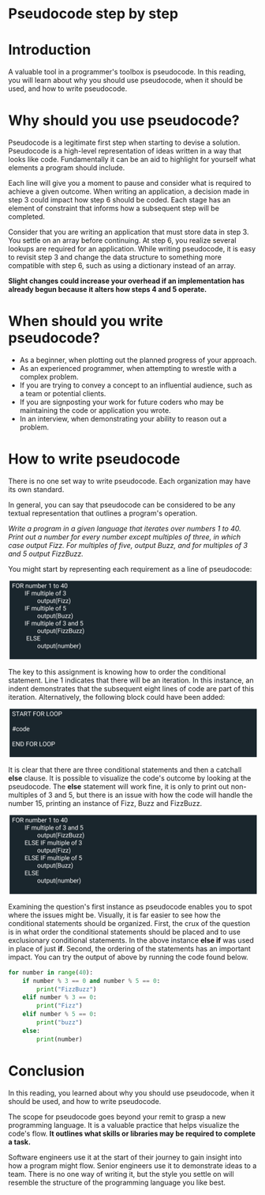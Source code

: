# Pseudocode step by step

# ****Introduction****

A valuable tool in a programmer's toolbox is pseudocode. In this reading, you will learn about why you should use pseudocode, when it should be used, and how to write pseudocode.

# ****Why should you use pseudocode?****

Pseudocode is a legitimate first step when starting to devise a solution. Pseudocode is a high-level representation of ideas written in a way that looks like code. Fundamentally it can be an aid to highlight for yourself what elements a program should include.

Each line will give you a moment to pause and consider what is required to achieve a given outcome. When writing an application, a decision made in step 3 could impact how step 6 should be coded. Each stage has an element of constraint that informs how a subsequent step will be completed.

Consider that you are writing an application that must store data in step 3. You settle on an array before continuing. At step 6, you realize several lookups are required for an application. While writing pseudocode, it is easy to revisit step 3 and change the data structure to something more compatible with step 6, such as using a dictionary instead of an array. 

**Slight changes could increase your overhead if an implementation has already begun because it alters how steps 4 and 5 operate.**

# ****When should you write pseudocode?****

- As a beginner, when plotting out the planned progress of your approach.
- As an experienced programmer, when attempting to wrestle with a complex problem.
- If you are trying to convey a concept to an influential audience, such as a team or potential clients.
- If you are signposting your work for future coders who may be maintaining the code or application you wrote.
- In an interview, when demonstrating your ability to reason out a problem.

# ****How to write pseudocode****

There is no one set way to write pseudocode. Each organization may have its own standard. 

In general, you can say that pseudocode can be considered to be any textual representation that outlines a program's operation.

*Write a program in a given language that iterates over numbers 1 to 40. Print out a number for every number except multiples of three, in which case output Fizz. For multiples of five, output Buzz, and for multiples of 3 and 5 output FizzBuzz.*

You might start by representing each requirement as a line of pseudocode:

![Untitled](Pseudocode%20step%20by%20step%20a039e82a1279478a9f90ca238e0895a3/Untitled.png)

The key to this assignment is knowing how to order the conditional statement. Line 1 indicates that there will be an iteration. In this instance, an indent demonstrates that the subsequent eight lines of code are part of this iteration. Alternatively, the following block could have been added:

![Untitled](Pseudocode%20step%20by%20step%20a039e82a1279478a9f90ca238e0895a3/Untitled%201.png)

It is clear that there are three conditional statements and then a catchall **else** clause. It is possible to visualize the code's outcome by looking at the pseudocode. The **else** statement will work fine, it is only to print out non-multiples of 3 and 5, but there is an issue with how the code will handle the number 15, printing an instance of Fizz, Buzz and FizzBuzz.

![Untitled](Pseudocode%20step%20by%20step%20a039e82a1279478a9f90ca238e0895a3/Untitled%202.png)

Examining the question's first instance as pseudocode enables you to spot where the issues might be. Visually, it is far easier to see how the conditional statements should be organized. First, the crux of the question is in what order the conditional statements should be placed and to use exclusionary conditional statements. In the above instance **else if** was used in place of just **if**. Second, the ordering of the statements has an important impact. You can try the output of above by running the code found below.

```python
for number in range(40):
    if number % 3 == 0 and number % 5 == 0:
        print("FizzBuzz")
    elif number % 3 == 0:
        print("Fizz")
    elif number % 5 == 0:
        print("buzz")
    else:
        print(number)
```

# Conclusion

In this reading, you learned about why you should use pseudocode, when it should be used, and how to write pseudocode.

The scope for pseudocode goes beyond your remit to grasp a new programming language. It is a valuable practice that helps visualize the code's flow. **It outlines what skills or libraries may be required to complete a task.**

Software engineers use it at the start of their journey to gain insight into how a program might flow. Senior engineers use it to demonstrate ideas to a team. There is no one way of writing it, but the style you settle on will resemble the structure of the programming language you like best.